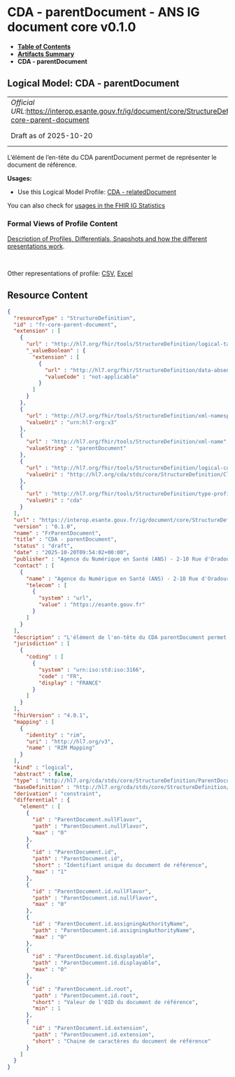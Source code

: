 # CDA - parentDocument - ANS IG document core v0.1.0

* [**Table of Contents**](toc.md)
* [**Artifacts Summary**](artifacts.md)
* **CDA - parentDocument**

## Logical Model: CDA - parentDocument 

| | |
| :--- | :--- |
| *Official URL*:https://interop.esante.gouv.fr/ig/document/core/StructureDefinition/fr-core-parent-document | *Version*:0.1.0 |
| Draft as of 2025-10-20 | *Computable Name*:FrParentDocument |

 
L’élément de l’en-tête du CDA parentDocument permet de représenter le document de référence. 

**Usages:**

* Use this Logical Model Profile: [CDA - relatedDocument](StructureDefinition-fr-core-related-document.md)

You can also check for [usages in the FHIR IG Statistics](https://packages2.fhir.org/xig/ans.document.fr.core|current/StructureDefinition/fr-core-parent-document)

### Formal Views of Profile Content

 [Description of Profiles, Differentials, Snapshots and how the different presentations work](http://build.fhir.org/ig/FHIR/ig-guidance/readingIgs.html#structure-definitions). 

 

Other representations of profile: [CSV](StructureDefinition-fr-core-parent-document.csv), [Excel](StructureDefinition-fr-core-parent-document.xlsx) 



## Resource Content

```json
{
  "resourceType" : "StructureDefinition",
  "id" : "fr-core-parent-document",
  "extension" : [
    {
      "url" : "http://hl7.org/fhir/tools/StructureDefinition/logical-target",
      "_valueBoolean" : {
        "extension" : [
          {
            "url" : "http://hl7.org/fhir/StructureDefinition/data-absent-reason",
            "valueCode" : "not-applicable"
          }
        ]
      }
    },
    {
      "url" : "http://hl7.org/fhir/tools/StructureDefinition/xml-namespace",
      "valueUri" : "urn:hl7-org:v3"
    },
    {
      "url" : "http://hl7.org/fhir/tools/StructureDefinition/xml-name",
      "valueString" : "parentDocument"
    },
    {
      "url" : "http://hl7.org/fhir/tools/StructureDefinition/logical-container",
      "valueUri" : "http://hl7.org/cda/stds/core/StructureDefinition/ClinicalDocument"
    },
    {
      "url" : "http://hl7.org/fhir/tools/StructureDefinition/type-profile-style",
      "valueUri" : "cda"
    }
  ],
  "url" : "https://interop.esante.gouv.fr/ig/document/core/StructureDefinition/fr-core-parent-document",
  "version" : "0.1.0",
  "name" : "FrParentDocument",
  "title" : "CDA - parentDocument",
  "status" : "draft",
  "date" : "2025-10-20T09:54:02+00:00",
  "publisher" : "Agence du Numérique en Santé (ANS) - 2-10 Rue d'Oradour-sur-Glane, 75015 Paris",
  "contact" : [
    {
      "name" : "Agence du Numérique en Santé (ANS) - 2-10 Rue d'Oradour-sur-Glane, 75015 Paris",
      "telecom" : [
        {
          "system" : "url",
          "value" : "https://esante.gouv.fr"
        }
      ]
    }
  ],
  "description" : "L'élément de l'en-tête du CDA parentDocument permet de représenter le document de référence.",
  "jurisdiction" : [
    {
      "coding" : [
        {
          "system" : "urn:iso:std:iso:3166",
          "code" : "FR",
          "display" : "FRANCE"
        }
      ]
    }
  ],
  "fhirVersion" : "4.0.1",
  "mapping" : [
    {
      "identity" : "rim",
      "uri" : "http://hl7.org/v3",
      "name" : "RIM Mapping"
    }
  ],
  "kind" : "logical",
  "abstract" : false,
  "type" : "http://hl7.org/cda/stds/core/StructureDefinition/ParentDocument",
  "baseDefinition" : "http://hl7.org/cda/stds/core/StructureDefinition/ParentDocument",
  "derivation" : "constraint",
  "differential" : {
    "element" : [
      {
        "id" : "ParentDocument.nullFlavor",
        "path" : "ParentDocument.nullFlavor",
        "max" : "0"
      },
      {
        "id" : "ParentDocument.id",
        "path" : "ParentDocument.id",
        "short" : "Identifiant unique du document de référence",
        "max" : "1"
      },
      {
        "id" : "ParentDocument.id.nullFlavor",
        "path" : "ParentDocument.id.nullFlavor",
        "max" : "0"
      },
      {
        "id" : "ParentDocument.id.assigningAuthorityName",
        "path" : "ParentDocument.id.assigningAuthorityName",
        "max" : "0"
      },
      {
        "id" : "ParentDocument.id.displayable",
        "path" : "ParentDocument.id.displayable",
        "max" : "0"
      },
      {
        "id" : "ParentDocument.id.root",
        "path" : "ParentDocument.id.root",
        "short" : "Valeur de l'OID du document de référence",
        "min" : 1
      },
      {
        "id" : "ParentDocument.id.extension",
        "path" : "ParentDocument.id.extension",
        "short" : "Chaine de caractères du document de référence"
      }
    ]
  }
}

```
